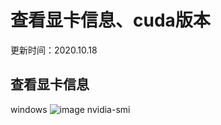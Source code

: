 # 查看显卡信息、cuda版本
更新时间：2020.10.18
## 查看显卡信息
windows
![image](https://github.com/InchSoup/-/tree/main/1.%20%E6%9F%A5%E7%9C%8B%E6%98%BE%E5%8D%A1%E4%BF%A1%E6%81%AF%E3%80%81cuda%E7%89%88%E6%9C%AC/src/win_nvidia.png)
nvidia-smi
